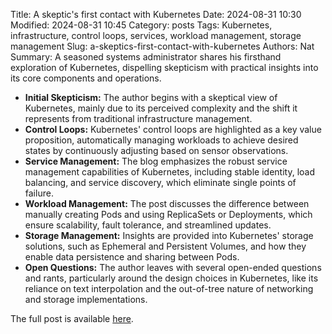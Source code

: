 Title: A skeptic's first contact with Kubernetes
Date: 2024-08-31 10:30
Modified: 2024-08-31 10:45
Category: posts
Tags: Kubernetes, infrastructure, control loops, services, workload management, storage management
Slug: a-skeptics-first-contact-with-kubernetes
Authors: Nat
Summary: A seasoned systems administrator shares his firsthand exploration of Kubernetes, dispelling skepticism with practical insights into its core components and operations.

- **Initial Skepticism:** The author begins with a skeptical view of Kubernetes, mainly due to its perceived complexity and the shift it represents from traditional infrastructure management.
- **Control Loops:** Kubernetes' control loops are highlighted as a key value proposition, automatically managing workloads to achieve desired states by continuously adjusting based on sensor observations.
- **Service Management:** The blog emphasizes the robust service management capabilities of Kubernetes, including stable identity, load balancing, and service discovery, which eliminate single points of failure.
- **Workload Management:** The post discusses the difference between manually creating Pods and using ReplicaSets or Deployments, which ensure scalability, fault tolerance, and streamlined updates.
- **Storage Management:** Insights are provided into Kubernetes' storage solutions, such as Ephemeral and Persistent Volumes, and how they enable data persistence and sharing between Pods.
- **Open Questions:** The author leaves with several open-ended questions and rants, particularly around the design choices in Kubernetes, like its reliance on text interpolation and the out-of-tree nature of networking and storage implementations.

The full post is available [here](https://blog.davidv.dev/posts/first-contact-with-k8s).
